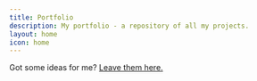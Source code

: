 ```yaml
---
title: Portfolio
description: My portfolio - a repository of all my projects.
layout: home
icon: home
---
```


Got some ideas for me? [Leave them here.](https://s1.mgrove.uk/apps/forms/HkktDJswWy8jdfHi)
